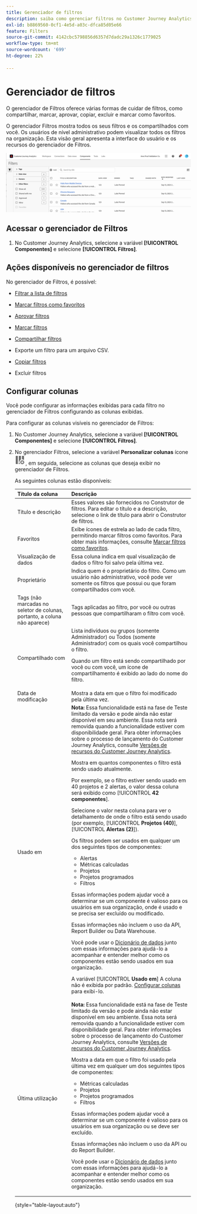 ```yaml
---
title: Gerenciador de filtros
description: saiba como gerenciar filtros no Customer Journey Analytics
exl-id: b8869560-0cf1-4e5d-a03c-dfca85d05e66
feature: Filters
source-git-commit: 4142cbc5798856d6357d7dadc29a1326c1779025
workflow-type: tm+mt
source-wordcount: '699'
ht-degree: 22%

---
```


# Gerenciador de filtros

O gerenciador de Filtros oferece várias formas de cuidar de filtros, como compartilhar, marcar, aprovar, copiar, excluir e marcar como favoritos.

O gerenciador Filtros mostra todos os seus filtros e os compartilhados com você. Os usuários de nível administrativo podem visualizar todos os filtros na organização. Esta visão geral apresenta a interface do usuário e os recursos do gerenciador de Filtros.

![](assets/filter-manager-ui.png)

## Acessar o gerenciador de Filtros

1. No Customer Journey Analytics, selecione a variável **[!UICONTROL Componentes]** e selecione **[!UICONTROL Filtros]**.

## Ações disponíveis no gerenciador de filtros

No gerenciador de Filtros, é possível:

* [Filtrar a lista de filtros](/help/components/filters/filters-filter.md)

* [Marcar filtros como favoritos](/help/components/filters/filters-favorite.md)

* [Aprovar filtros](/help/components/filters/filters-approve.md)

* [Marcar filtros](/help/components/filters/filters-tag.md)

* [Compartilhar filtros](/help/components/filters/filters-share.md)

* Exporte um filtro para um arquivo CSV.

* [Copiar filtros](/help/components/filters/filters-copy.md)

* Excluir filtros

## Configurar colunas

Você pode configurar as informações exibidas para cada filtro no gerenciador de Filtros configurando as colunas exibidas.

Para configurar as colunas visíveis no gerenciador de Filtros:

1. No Customer Journey Analytics, selecione a variável **[!UICONTROL Componentes]** e selecione **[!UICONTROL Filtros]**.

1. No gerenciador Filtros, selecione a variável **Personalizar colunas** ícone ![Ícone Personalizar colunas](assets/customize-columns-icon.png), em seguida, selecione as colunas que deseja exibir no gerenciador de Filtros.

   As seguintes colunas estão disponíveis:

   | Título da coluna | Descrição |
   |---|---|
   | Título e descrição | Esses valores são fornecidos no Construtor de filtros. Para editar o título e a descrição, selecione o link de título para abrir o Construtor de filtros. |
   | Favoritos | Exibe ícones de estrela ao lado de cada filtro, permitindo marcar filtros como favoritos. Para obter mais informações, consulte [Marcar filtros como favoritos](/help/components/filters/filters-favorite.md). |
   | Visualização de dados | Essa coluna indica em qual visualização de dados o filtro foi salvo pela última vez. |
   | Proprietário | Indica quem é o proprietário do filtro. Como um usuário não administrativo, você pode ver somente os filtros que possui ou que foram compartilhados com você. |
   | Tags (não marcadas no seletor de colunas, portanto, a coluna não aparece) | Tags aplicadas ao filtro, por você ou outras pessoas que compartilharam o filtro com você. |
   | Compartilhado com | Lista indivíduos ou grupos (somente Administrador) ou Todos (somente Administrador) com os quais você compartilhou o filtro. <p>Quando um filtro está sendo compartilhado por você ou com você, um ícone de compartilhamento é exibido ao lado do nome do filtro.</p> |
   | Data de modificação | Mostra a data em que o filtro foi modificado pela última vez. |
   | Usado em | **Nota:** Essa funcionalidade está na fase de Teste limitado da versão e pode ainda não estar disponível em seu ambiente. Essa nota será removida quando a funcionalidade estiver com disponibilidade geral. Para obter informações sobre o processo de lançamento do Customer Journey Analytics, consulte [Versões de recursos do Customer Journey Analytics](/help/release-notes/releases.md).<p>Mostra em quantos componentes o filtro está sendo usado atualmente. <p>Por exemplo, se o filtro estiver sendo usado em 40 projetos e 2 alertas, o valor dessa coluna será exibido como [!UICONTROL **42 componentes**].</p> <p>Selecione o valor nesta coluna para ver o detalhamento de onde o filtro está sendo usado (por exemplo, [!UICONTROL **Projetos (40)**], [!UICONTROL **Alertas (2)**]).</p><p>Os filtros podem ser usados em qualquer um dos seguintes tipos de componentes:</p> <ul><li>Alertas</li><li>Métricas calculadas </li><li>Projetos</li><li>Projetos programados</li><li>Filtros</li></ul><p>Essas informações podem ajudar você a determinar se um componente é valioso para os usuários em sua organização, onde é usado e se precisa ser excluído ou modificado.</p><p>Essas informações não incluem o uso da API, Report Builder ou Data Warehouse.</p><p>Você pode usar o [Dicionário de dados](/help/components/data-dictionary/data-dictionary-overview.md) junto com essas informações para ajudá-lo a acompanhar e entender melhor como os componentes estão sendo usados em sua organização.</p><p>A variável [!UICONTROL **Usado em**] A coluna não é exibida por padrão. [Configurar colunas](#configure-columns) para exibi-lo.</p> |
   | Última utilização | **Nota:** Essa funcionalidade está na fase de Teste limitado da versão e pode ainda não estar disponível em seu ambiente. Essa nota será removida quando a funcionalidade estiver com disponibilidade geral. Para obter informações sobre o processo de lançamento do Customer Journey Analytics, consulte [Versões de recursos do Customer Journey Analytics](/help/release-notes/releases.md).<p>Mostra a data em que o filtro foi usado pela última vez em qualquer um dos seguintes tipos de componentes:</p> <ul><li>Métricas calculadas </li><li>Projetos</li><li>Projetos programados</li><li>Filtros</li></ul> <p>Essas informações podem ajudar você a determinar se um componente é valioso para os usuários em sua organização ou se deve ser excluído.</p><p>Essas informações não incluem o uso da API ou do Report Builder.</p><p>Você pode usar o [Dicionário de dados](/help/components/data-dictionary/data-dictionary-overview.md) junto com essas informações para ajudá-lo a acompanhar e entender melhor como os componentes estão sendo usados em sua organização. |

   {style="table-layout:auto"}
